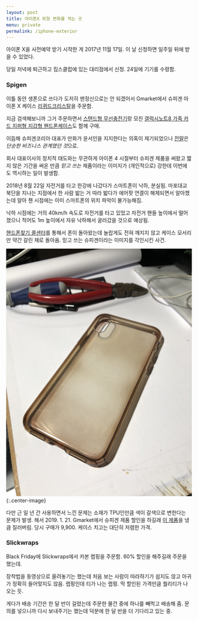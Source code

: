 ```yaml
---
layout: post
title: 아이폰X 외형 변화를 적는 곳
menu: private
permalink: /iphone-exterior
---
```


아이폰 X을 사전예약 받기 시작한 게 2017년 11월 17일. 이 날 신청하면 일주일 뒤에 받을 수 있었다.

당일 저녁에 퇴근하고 킴스클럽에 있는 대리점에서 신청. 24일에 기기를 수령함.

### Spigen

이틀 동안 생폰으로 쓰다가 도저히 맨정신으로는 안 되겠어서 Gmarket에서 슈피겐 아이폰 X 케이스 [리퀴드크리스탈](http://item.gmarket.co.kr/detailview/item.asp?goodscode=1164073598)을 주문함.

지금 검색해보니까 그거 주문하면서 [스탠드형 무선충전기](http://item.gmarket.co.kr/detailview/item.asp?goodscode=934712554)랑 모친 [갤럭시노트8 가죽 카드 지퍼형 지갑형 핸드폰케이스](http://item.gmarket.co.kr/detailview/item.asp?goodscode=1121494965)도 함께 구매.

이듬해 슈피겐코리아 대표가 만화가 윤서인을 지지한다는 의혹이 제기되었으나 [전말](http://www.newsprime.co.kr/news/article.html?no=408051)은 *단순한 비즈니스 관계였던 것*으로.

회사 대표이사의 정치적 태도와는 무관하게 아이폰 4 시절부터 슈피겐 제품을 써왔고 짧지 않은 기간을 써온 만큼 *믿고 쓰는* 제품이라는 이미지가 (개인적으로) 강한데 이번에도 역시하는 일이 발생함.

2018년 8월 22일 자전거를 타고 한강에 나갔다가 스마트폰이 낙하, 분실됨. 마포대교 북단을 지나는 지점에서 한 사람 밟는 거 따라 밟다가 에어팟 연결이 해제되면서 알아챘는데 알아 챈 시점에는 이미 스마트폰의 위치 파악이 불가능해짐.

낙하 시점에는 거의 40km/h 속도로 자전거를 타고 있었고 자전거 핸들 높이에서 떨어졌으니 적어도 1m 높이에서 자유 낙하해서 굴러갔을 것으로 예상됨.

[핸드폰찾기 콜센터](http://www.handphone.or.kr)를 통해서 폰이 돌아왔는데 놀랍게도 전혀 깨지지 않고 케이스 모서리만 약간 갈린 채로 돌아옴. 믿고 쓰는 슈피겐이라는 이미지를 각인시킨 사건.

![TPU 소재는 갈변의 우려가 있다.](/images/2019-01-24/old_spigen.jpg){:.center-image}

다만 근 일 년 간 사용하면서 느낀 문제는 소재가 TPU인만큼 색이 갈색으로 변한다는 문제가 발생. 해서 2019. 1. 21. Gmarket에서 슈피겐 제품 할인을 하길래 [이 제품](http://item.gmarket.co.kr/detailview/item.asp?goodscode=1503350972)을 냉큼 질러버림. 당시 구매가 9,900. 케이스 치고는 대단히 저렴한 가격.

### Slickwraps

Black Friday에 Slickwraps에서 카본 랩핑을 주문함. 60% 할인을 해주길래 주문을 했는데.

장착법을 동영상으로 올려놓기는 했는데 처음 보는 사람이 따라하기가 쉽지도 않고 아귀가 정확히 들어맞지도 않음. 랩핑인데 티가 나는 랩핑. 딱 할인된 가격만큼 퀄리티가 나오는 듯.

게다가 배송 기간은 한 달 반이 걸렸는데 주문한 물건 중에 하나를 빼먹고 배송해 줌. 문의를 넣으니까 다시 보내주기는 했는데 덕분에 한 달 반을 더 기다리고 있는 중.


